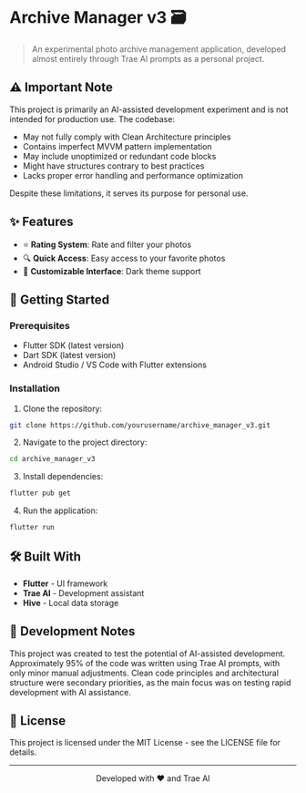 # Archive Manager v3 🗃️

> An experimental photo archive management application, developed almost entirely through Trae AI prompts as a personal project.

## ⚠️ Important Note

This project is primarily an AI-assisted development experiment and is not intended for production use. The codebase:
- May not fully comply with Clean Architecture principles
- Contains imperfect MVVM pattern implementation
- May include unoptimized or redundant code blocks
- Might have structures contrary to best practices
- Lacks proper error handling and performance optimization

Despite these limitations, it serves its purpose for personal use.

## ✨ Features

- ⭐ **Rating System**: Rate and filter your photos
- 🔍 **Quick Access**: Easy access to your favorite photos
- 🎨 **Customizable Interface**: Dark theme support

## 🚀 Getting Started

### Prerequisites

- Flutter SDK (latest version)
- Dart SDK (latest version)
- Android Studio / VS Code with Flutter extensions

### Installation

1. Clone the repository:
```bash
git clone https://github.com/yourusername/archive_manager_v3.git
```

2. Navigate to the project directory:
```bash
cd archive_manager_v3
```

3. Install dependencies:
```bash
flutter pub get
```

4. Run the application:
```bash
flutter run
```

## 🛠️ Built With

- **Flutter** - UI framework
- **Trae AI** - Development assistant
- **Hive** - Local data storage

## 📝 Development Notes

This project was created to test the potential of AI-assisted development. Approximately 95% of the code was written using Trae AI prompts, with only minor manual adjustments. Clean code principles and architectural structure were secondary priorities, as the main focus was on testing rapid development with AI assistance.

## 📄 License

This project is licensed under the MIT License - see the LICENSE file for details.

---

<p align="center">Developed with ❤️ and Trae AI</p>